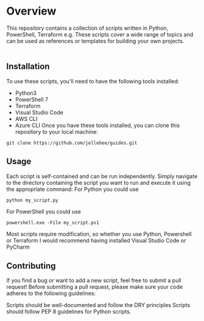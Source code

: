#  Overview
This repository contains a collection of scripts written in Python, PowerShell, Terraform e.g.
These scripts cover a wide range of topics and can be used as references or templates for building your own projects.
 <br/><br/>
## Installation
To use these scripts, you'll need to have the following tools installed:
* Python3
* PowerShell 7
* Terraform
* Visual Studio Code
* AWS CLI
* Azure CLI
Once you have these tools installed, you can clone this repository to your local machine:
```
git clone https://github.com/jellebee/guides.git
```
## Usage
Each script is self-contained and can be run independently. Simply navigate to the directory containing the script you want to run and execute it using the appropriate command:
For Python you could use
```
python my_script.py
```
For PowerShell you could use
```
powershell.exe -File my_script.ps1
```
Most scripts require modification, so whether you use Python, Powershell or Terraform I would recommend having installed Visual Studio Code or PyCharm

## Contributing
If you find a bug or want to add a new script, feel free to submit a pull request! Before submitting a pull request, please make sure your code adheres to the following guidelines:

Scripts should be well-documented and follow the DRY principles
Scripts should follow PEP 8 guidelines for Python scripts.
